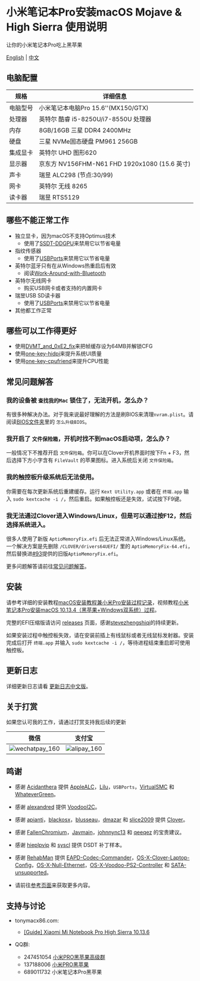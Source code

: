 # 小米笔记本Pro安装macOS Mojave & High Sierra 使用说明

让你的小米笔记本Pro吃上黑苹果

[English](README.md) | [中文](README_CN.md)

## 电脑配置

| 规格     | 详细信息                                     |
| -------- | ---------------------------------------- |
| 电脑型号 | 小米笔记本电脑Pro 15.6''(MX150/GTX)             |
| 处理器   | 英特尔 酷睿 i5-8250U/i7-8550U 处理器             |
| 内存     | 8GB/16GB 三星 DDR4 2400MHz                 |
| 硬盘     | 三星 NVMe固态硬盘 PM961 256GB                  |
| 集成显卡 | 英特尔 UHD 图形620                            |
| 显示器   | 京东方 NV156FHM-N61 FHD 1920x1080 (15.6 英寸) |
| 声卡     | 瑞昱 ALC298 (节点:30/99)                     |
| 网卡     | 英特尔 无线 8265                              |
| 读卡器   | 瑞昱 RTS5129                               |


## 哪些不能正常工作

- 独立显卡，因为macOS不支持Optimus技术
  - 使用了[SSDT-DDGPU](EFI/CLOVER/ACPI/patched/SSDT-DDGPU.dsl)来禁用它以节省电量
- 指纹传感器
  - 使用了[USBPorts](EFI/CLOVER/kexts/Other/USBPorts.kext)来禁用它以节省电量
- 英特尔蓝牙只有在从Windows热重启后有效
  - 阅读[Work-Around-with-Bluetooth](https://github.com/daliansky/XiaoMi-Pro/wiki/Work-Around-with-Bluetooth)
- 英特尔无线网卡
  - 购买USB网卡或者支持的内置网卡
- 瑞昱USB SD读卡器
  - 使用了[USBPorts](EFI/CLOVER/kexts/Other/USBPorts.kext)来禁用它以节省电量
- 其他都工作正常


## 哪些可以工作得更好

- 使用[DVMT_and_0xE2_fix](BIOS/DVMT_and_0xE2_fix)来把帧缓存设为64MB并解锁CFG
- 使用[one-key-hidpi](one-key-hidpi)来提升系统UI质量
- 使用[one-key-cpufriend](one-key-cpufriend)来提升CPU性能


## 常见问题解答

### 我的设备被 `查找我的Mac` 锁住了，无法开机，怎么办？

有很多种解决办法。对于我来说最好理解的方法是刷BIOS来清理`nvram.plist`。请阅读[BIOS文件夹](BIOS/README_CN.md)里的 `怎么升级BIOS`。


### 我开启了 `文件保险箱`，开机时找不到macOS启动项，怎么办？

一般情况下不推荐开启 `文件保险箱`。你可以在Clover开机界面时按下Fn + F3，然后选择下方小字含有 `FileVault` 的苹果图标。进入系统后关闭 `文件保险箱`。


### 我的触控板升级系统后无法使用。

你需要在每次更新系统后重建缓存。运行 `Kext Utility.app` 或者在 `终端.app` 输入 `sudo kextcache -i /`，然后重启。如果触控板还是失效，试试按下F9键。


### 我无法通过Clover进入Windows/Linux，但是可以通过按F12，然后选择系统进入。

很多人使用了新版 `AptioMemoryFix.efi` 后无法正常进入Windows/Linux系统。一个解决方案是先删除 `/CLOVER/drivers64UEFI/` 里的 `AptioMemoryFix-64.efi`，然后替换进[#93](https://github.com/daliansky/XiaoMi-Pro/issues/93)提供的旧版`AptioMemoryFix.efi`。

更多问题解答请前往[常见问题解答](https://github.com/daliansky/XiaoMi-Pro/wiki/常见问题解答)。


## 安装

请参考详细的安装教程[macOS安装教程兼小米Pro安装过程记录](https://blog.daliansky.net/MacOS-installation-tutorial-XiaoMi-Pro-installation-process-records.html)，视频教程[小米笔记本Pro安装macOS 10.13.4（黑苹果+Windows双系统）过程](https://www.bilibili.com/video/av23052183)。

完整的EFI压缩版请访问 [releases](https://github.com/daliansky/XiaoMi-Pro/releases) 页面，感谢[stevezhengshiqi](https://github.com/stevezhengshiqi)的持续更新。

如果安装过程中触控板失效，请在安装前插上有线鼠标或者无线鼠标发射器。安装完成后打开 `终端.app` 并输入 `sudo kextcache -i /`，等待进程结束重启即可使用触控板。


## 更新日志

详细更新日志请看 [更新日志中文版](Changelog_CN.md)。


## 关于打赏

如果您认可我的工作，请通过打赏支持我后续的更新

| 微信                                                       | 支付宝                                               |
| ---------------------------------------------------------- | ---------------------------------------------------- |
| ![wechatpay_160](http://7.daliansky.net/wechatpay_160.jpg) | ![alipay_160](http://7.daliansky.net/alipay_160.jpg) |


## 鸣谢

- 感谢 [Acidanthera](https://github.com/acidanthera) 提供 [AppleALC](https://github.com/acidanthera/AppleALC)，[Lilu](https://github.com/acidanthera/Lilu)，`USBPorts`，[VirtualSMC](https://github.com/acidanthera/VirtualSMC) 和 [WhateverGreen](https://github.com/acidanthera/WhateverGreen)。

- 感谢 [alexandred](https://github.com/alexandred) 提供 [VoodooI2C](https://github.com/alexandred/VoodooI2C)。

- 感谢 [apianti](https://sourceforge.net/u/apianti)，[blackosx](https://sourceforge.net/u/blackosx)，[blusseau](https://sourceforge.net/u/blusseau)，[dmazar](https://sourceforge.net/u/dmazar) 和 [slice2009](https://sourceforge.net/u/slice2009) 提供 [Clover](https://sourceforge.net/projects/cloverefiboot)。

- 感谢 [FallenChromium](https://github.com/FallenChromium)，[Javmain](https://github.com/javmain)，[johnnync13](https://github.com/johnnync13) 和 [qeeqez](https://github.com/qeeqez) 的宝贵建议。

- 感谢 [hieplpvip](https://github.com/hieplpvip) 和 [syscl](https://github.com/syscl) 提供 DSDT 补丁样本。

- 感谢 [RehabMan](https://github.com/RehabMan) 提供 [EAPD-Codec-Commander](https://github.com/RehabMan/EAPD-Codec-Commander)，[OS-X-Clover-Laptop-Config](https://github.com/RehabMan/OS-X-Clover-Laptop-Config)，[OS-X-Null-Ethernet](https://github.com/RehabMan/OS-X-Null-Ethernet)，[OS-X-Voodoo-PS2-Controller](https://github.com/RehabMan/OS-X-Voodoo-PS2-Controller) 和 [SATA-unsupported](https://github.com/RehabMan/hack-tools/tree/master/kexts/SATA-unsupported.kext)。

- 请前往[参考页面](https://github.com/daliansky/XiaoMi-Pro/wiki/References)来获取更多内容。


## 支持与讨论

* tonymacx86.com:
  * [[Guide] Xiaomi Mi Notebook Pro High Sierra 10.13.6](https://www.tonymacx86.com/threads/guide-xiaomi-mi-notebook-pro-high-sierra-10-13-6.242724)

* QQ群:
  * 247451054 [小米PRO黑苹果高级群](http://shang.qq.com/wpa/qunwpa?idkey=6223ea12a7f7efe58d5972d241000dd59cbd0260db2fdede52836ca220f7f20e)
  * 137188006 [小米PRO黑苹果](http://shang.qq.com/wpa/qunwpa?idkey=c17e190b9466a73cf12e8caec36e87124fce9e231a895353ee817e9921fdd74e)
  * 689011732 小米笔记本Pro黑苹果
